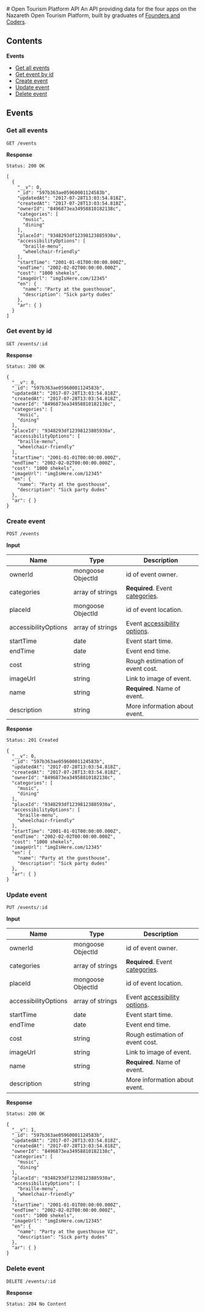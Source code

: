# Open Tourism Platform API
An API providing data for the four apps on the Nazareth Open Tourism Platform, built by graduates of [Founders and Coders](https://foundersandcoders.com/about/).

## Contents
**Events**
- [Get all events](#get-all-events)
- [Get event by id](#get-event-by-id)
- [Create event](#create-event)
- [Update event](#update-event)
- [Delete event](#delete-event)

## Events

### Get all events
`GET /events`

**Response**
```
Status: 200 OK

[
  {
    "__v": 0,
    "_id": "597b363ae05960001124583b",
    "updatedAt": "2017-07-28T13:03:54.818Z",
    "createdAt": "2017-07-28T13:03:54.818Z",
    "ownerId": "8496873ea34958810182138c",
    "categories": [
      "music",
      "dining"
    ],
    "placeId": "9348293df12398123885930a",
    "accessibilityOptions": [
      "braille-menu",
      "wheelchair-friendly"
    ],
    "startTime": "2001-01-01T00:00:00.000Z",
    "endTime": "2002-02-02T00:00:00.000Z",
    "cost": "1000 shekels",
    "imageUrl": "imgIsHere.com/12345"
    "en": {
      "name": "Party at the guesthouse",
      "description": "Sick party dudes"
    },
    "ar": { }
  }
]
```

### Get event by id
`GET /events/:id`

**Response**
```
Status: 200 OK

{
  "__v": 0,
  "_id": "597b363ae05960001124583b",
  "updatedAt": "2017-07-28T13:03:54.818Z",
  "createdAt": "2017-07-28T13:03:54.818Z",
  "ownerId": "8496873ea34958810182138c",
  "categories": [
    "music",
    "dining"
  ],
  "placeId": "9348293df12398123885930a",
  "accessibilityOptions": [
    "braille-menu",
    "wheelchair-friendly"
  ],
  "startTime": "2001-01-01T00:00:00.000Z",
  "endTime": "2002-02-02T00:00:00.000Z",
  "cost": "1000 shekels",
  "imageUrl": "imgIsHere.com/12345"
  "en": {
    "name": "Party at the guesthouse",
    "description": "Sick party dudes"
  },
  "ar": { }
}
```

### Create event
`POST /events`

**Input**

Name | Type | Description
---|---|---
ownerId | mongoose ObjectId | id of event owner.
categories | array of strings | **Required**. Event [categories](https://github.com/foundersandcoders/open-tourism-platform/blob/master/src/models/constants.json).
placeId | mongoose ObjectId | id of event location.
accessibilityOptions | array of strings | Event [accessibility options](https://github.com/foundersandcoders/open-tourism-platform/blob/master/src/models/constants.json).
startTime | date | Event start time.
endTime | date | Event end time.
cost | string | Rough estimation of event cost.
imageUrl | string | Link to image of event.
name | string | **Required**. Name of event.
description | string | More information about event.

**Response**
```
Status: 201 Created

{
  "__v": 0,
  "_id": "597b363ae05960001124583b",
  "updatedAt": "2017-07-28T13:03:54.818Z",
  "createdAt": "2017-07-28T13:03:54.818Z",
  "ownerId": "8496873ea34958810182138c",
  "categories": [
    "music",
    "dining"
  ],
  "placeId": "9348293df12398123885930a",
  "accessibilityOptions": [
    "braille-menu",
    "wheelchair-friendly"
  ],
  "startTime": "2001-01-01T00:00:00.000Z",
  "endTime": "2002-02-02T00:00:00.000Z",
  "cost": "1000 shekels",
  "imageUrl": "imgIsHere.com/12345"
  "en": {
    "name": "Party at the guesthouse",
    "description": "Sick party dudes"
  },
  "ar": { }
}
```

### Update event
`PUT /events/:id`

**Input**

Name | Type | Description
---|---|---
ownerId | mongoose ObjectId | id of event owner.
categories | array of strings | **Required**. Event [categories](https://github.com/foundersandcoders/open-tourism-platform/blob/master/src/models/constants.json).
placeId | mongoose ObjectId | id of event location.
accessibilityOptions | array of strings | Event [accessibility options](https://github.com/foundersandcoders/open-tourism-platform/blob/master/src/models/constants.json).
startTime | date | Event start time.
endTime | date | Event end time.
cost | string | Rough estimation of event cost.
imageUrl | string | Link to image of event.
name | string | **Required**. Name of event.
description | string | More information about event.

**Response**
```
Status: 200 OK

{
  "__v": 1,
  "_id": "597b363ae05960001124583b",
  "updatedAt": "2017-07-28T13:03:54.818Z",
  "createdAt": "2017-07-28T13:03:54.818Z",
  "ownerId": "8496873ea34958810182138c",
  "categories": [
    "music",
    "dining"
  ],
  "placeId": "9348293df12398123885930a",
  "accessibilityOptions": [
    "braille-menu",
    "wheelchair-friendly"
  ],
  "startTime": "2001-01-01T00:00:00.000Z",
  "endTime": "2002-02-02T00:00:00.000Z",
  "cost": "1000 shekels",
  "imageUrl": "imgIsHere.com/12345"
  "en": {
    "name": "Party at the guesthouse V2",
    "description": "Sick party dudes"
  },
  "ar": { }
}
```

### Delete event
`DELETE /events/:id`

**Response**

```
Status: 204 No Content
```
